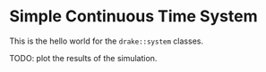 # Simple Continuous Time System

This is the hello world for the `drake::system` classes.

TODO: plot the results of the simulation.
